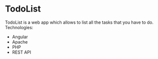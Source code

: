 # TodoList

TodoList is a web app which allows to list all the tasks that you have to do.
Technologies:
- Angular
- Apache
- PHP
- REST API
